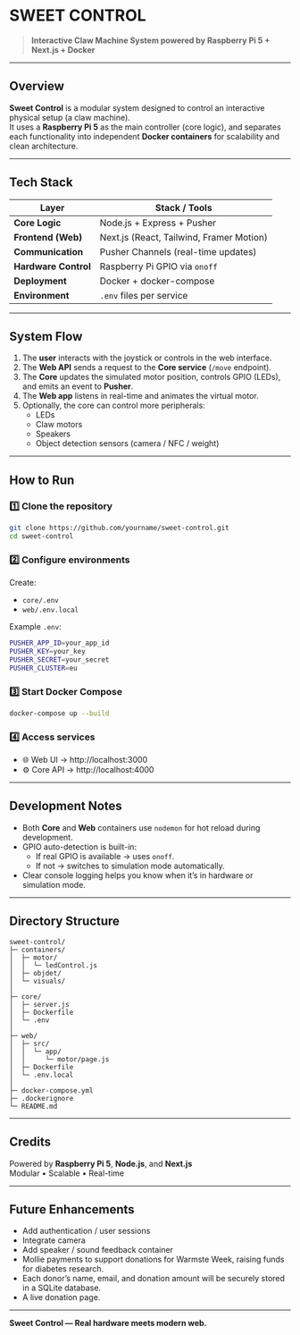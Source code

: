# SWEET CONTROL

> **Interactive Claw Machine System powered by Raspberry Pi 5 + Next.js + Docker**

---

## Overview

**Sweet Control** is a modular system designed to control an interactive physical setup (a claw machine).  
It uses a **Raspberry Pi 5** as the main controller (core logic), and separates each functionality into independent **Docker containers** for scalability and clean architecture.

---

## Tech Stack

| Layer                | Stack / Tools                            |
| -------------------- | ---------------------------------------- |
| **Core Logic**       | Node.js + Express + Pusher               |
| **Frontend (Web)**   | Next.js (React, Tailwind, Framer Motion) |
| **Communication**    | Pusher Channels (real-time updates)      |
| **Hardware Control** | Raspberry Pi GPIO via `onoff`            |
| **Deployment**       | Docker + docker-compose                  |
| **Environment**      | `.env` files per service                 |

---

## System Flow

1. The **user** interacts with the joystick or controls in the web interface.
2. The **Web API** sends a request to the **Core service** (`/move` endpoint).
3. The **Core** updates the simulated motor position, controls GPIO (LEDs),  
   and emits an event to **Pusher**.
4. The **Web app** listens in real-time and animates the virtual motor.
5. Optionally, the core can control more peripherals:
   - LEDs
   - Claw motors
   - Speakers
   - Object detection sensors (camera / NFC / weight)

---

## How to Run

### 1️⃣ Clone the repository

```bash
git clone https://github.com/yourname/sweet-control.git
cd sweet-control
```

### 2️⃣ Configure environments

Create:

- `core/.env`
- `web/.env.local`

Example `.env`:

```bash
PUSHER_APP_ID=your_app_id
PUSHER_KEY=your_key
PUSHER_SECRET=your_secret
PUSHER_CLUSTER=eu
```

### 3️⃣ Start Docker Compose

```bash
docker-compose up --build
```

### 4️⃣ Access services

- 🌐 Web UI → http://localhost:3000
- ⚙️ Core API → http://localhost:4000

---

## Development Notes

- Both **Core** and **Web** containers use `nodemon` for hot reload during development.
- GPIO auto-detection is built-in:
  - If real GPIO is available → uses `onoff`.
  - If not → switches to simulation mode automatically.
- Clear console logging helps you know when it’s in hardware or simulation mode.

---

## Directory Structure

```
sweet-control/
├─ containers/
│  ├─ motor/
│  │  └─ ledControl.js
│  ├─ objdet/
│  └─ visuals/
│
├─ core/
│  ├─ server.js
│  ├─ Dockerfile
│  └─ .env
│
├─ web/
│  ├─ src/
│  │  └─ app/
│  │     └─ motor/page.js
│  ├─ Dockerfile
│  └─ .env.local
│
├─ docker-compose.yml
├─ .dockerignore
└─ README.md
```

---

## Credits

Powered by **Raspberry Pi 5**, **Node.js**, and **Next.js**  
Modular • Scalable • Real-time

---

## Future Enhancements

- Add authentication / user sessions
- Integrate camera
- Add speaker / sound feedback container
- Mollie payments to support donations for Warmste Week, raising funds for diabetes research.
- Each donor’s name, email, and donation amount will be securely stored in a SQLite database.
- A live donation page.

---

**Sweet Control — Real hardware meets modern web.**
